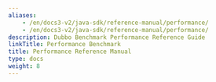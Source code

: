 ```yaml
---
aliases:
    - /en/docs3-v2/java-sdk/reference-manual/performance/
    - /en/docs3-v2/java-sdk/reference-manual/performance/
description: Dubbo Benchmark Performance Reference Guide
linkTitle: Performance Benchmark
title: Performance Reference Manual
type: docs
weight: 8
---
```


